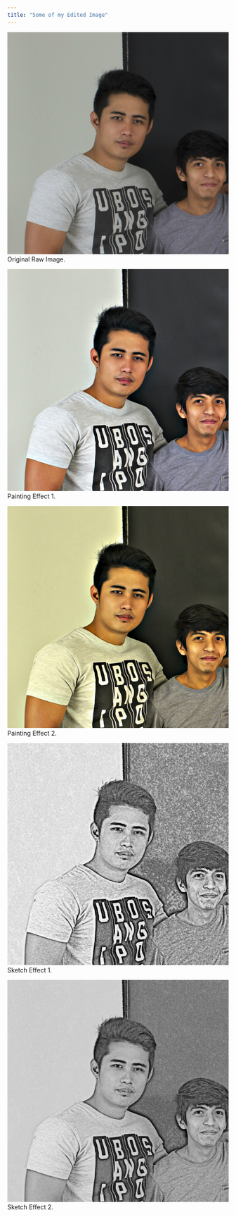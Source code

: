 ```yaml
---
title: "Some of my Edited Image"
---
```


![Original Image Before Editing](assets/img/work/proj-2/img1.jpg)
Original Raw Image.

![Got a Painted-Like Effect From editing the raw image](assets/img/work/proj-2/img2.jpg)
Painting Effect 1.

![Higher Hue Painted Look Outcome From Editing](assets/img/work/proj-2/img3.jpg)
Painting Effect 2.

![Sketch Effect After Editng](assets/img/work/proj-2/img4.jpg)
Sketch Effect 1.

![Another Mode of Hand-drawn of my Image Editing](assets/img/work/proj-2/img5.jpg)
Sketch Effect 2.